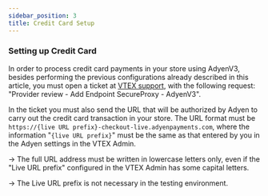 ```yaml
---
sidebar_position: 3
title: Credit Card Setup
---
```



### Setting up Credit Card

In order to process credit card payments in your store using AdyenV3, besides performing the previous configurations already described in this article, you must open a ticket at [VTEX support](https://help.vtex.com/en/support), with the following request: "Provider review - Add Endpoint SecureProxy - AdyenV3".

In the ticket you must also send the URL that will be authorized by Adyen to carry out the credit card transaction in your store. The URL format must be `https://{live URL prefix}-checkout-live.adyenpayments.com`, where the information "`{live URL prefix}`" must be the same as that entered by you in the Adyen settings in the VTEX Admin.

→ The full URL address must be written in lowercase letters only, even if the "Live URL prefix" configured in the VTEX Admin has some capital letters.

→ The Live URL prefix is not necessary in the testing environment.
